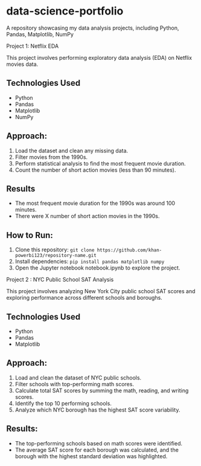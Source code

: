 # data-science-portfolio
A repository showcasing my data analysis projects, including Python, Pandas, Matplotlib, NumPy

Project 1: Netflix EDA

This project involves performing exploratory data analysis (EDA) on Netflix movies data.

## Technologies Used
- Python
- Pandas
- Matplotlib
- NumPy

## Approach:
1. Load the dataset and clean any missing data.
2. Filter movies from the 1990s.
3. Perform statistical analysis to find the most frequent movie duration.
4. Count the number of short action movies (less than 90 minutes).

## Results
- The most frequent movie duration for the 1990s was around 100 minutes.
- There were X number of short action movies in the 1990s.

## How to Run:
1. Clone this repository: `git clone https://github.com/khan-powerbi123/repository-name.git`
2. Install dependencies: `pip install pandas matplotlib numpy`
3. Open the Jupyter notebook notebook.ipynb to explore the project.


Project 2 : NYC Public School SAT Analysis

This project involves analyzing New York City public school SAT scores and exploring performance across different schools and boroughs.

## Technologies Used
- Python
- Pandas
- Matplotlib

## Approach:
1. Load and clean the dataset of NYC public schools.
2. Filter schools with top-performing math scores.
3. Calculate total SAT scores by summing the math, reading, and writing scores.
4. Identify the top 10 performing schools.
5. Analyze which NYC borough has the highest SAT score variability.

## Results:
- The top-performing schools based on math scores were identified.
- The average SAT score for each borough was calculated, and the borough with the highest standard deviation was highlighted.
